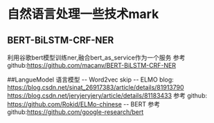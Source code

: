 # 自然语言处理一些技术mark


## BERT-BiLSTM-CRF-NER
   利用谷歌bert模型训练ner,融合bert_as_service作为一个服务
   参考github:https://github.com/macanv/BERT-BiLSTM-CRF-NER




##LangueModel 语言模型
    -- Word2vec skip
    -- ELMO
       blog:    https://blog.csdn.net/sinat_26917383/article/details/81913790
                https://blog.csdn.net/jeryjeryjery/article/details/81183433
       参考 github:  https://github.com/Rokid/ELMo-chinese
    -- BERT 参考github:https://github.com/google-research/bert
